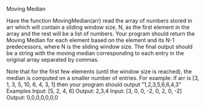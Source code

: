 Moving Median

Have the function MovingMedian(arr) read the array of numbers stored in arr which will contain a sliding window size, N, as the first element in the array and the rest will be a list of numbers. Your program should return the Moving Median for each element based on the element and its N-1 predecessors, where N is the sliding window size. The final output should be a string with the moving median corresponding to each entry in the original array separated by commas.

Note that for the first few elements (until the window size is reached), the median is computed on a smaller number of entries. For example: if arr is [3, 1, 3, 5, 10, 6, 4, 3, 1] then your program should output "1,2,3,5,6,6,4,3"
Examples
Input: [5, 2, 4, 6]
Output: 2,3,4
Input: [3, 0, 0, -2, 0, 2, 0, -2]
Output: 0,0,0,0,0,0,0